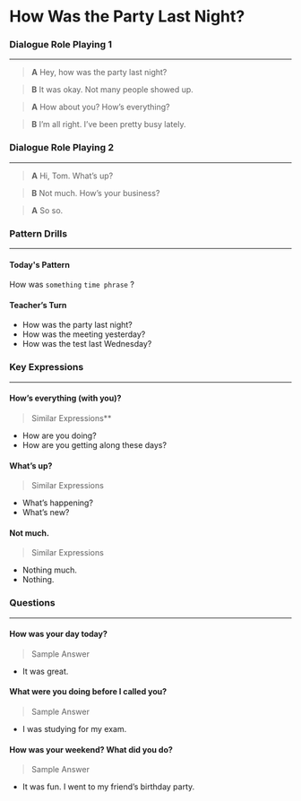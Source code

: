 # How Was the Party Last Night?

### Dialogue Role Playing 1
---
>**A** Hey, how was the party last night?

>**B** It was okay. Not many people showed up.

>**A** How about you? How’s everything?

>**B** I’m all right. I’ve been pretty busy lately.


### Dialogue Role Playing 2
---
>**A** Hi, Tom. What’s up?

>**B** Not much. How’s your business?

>**A** So so.



### Pattern Drills
---

#### Today's Pattern

How was `something` `time phrase` ?

#### Teacher’s Turn
* How was the party last night?
* How was the meeting yesterday?
* How was the test last Wednesday?


### Key Expressions
---

#### How’s everything (with you)?
> Similar Expressions**

* How are you doing?
* How are you getting along these days?

#### What’s up?
> Similar Expressions

* What’s happening?
* What’s new?

#### Not much.
> Similar Expressions

* Nothing much.
* Nothing.

### Questions
---
#### How was your day today?
> Sample Answer

* It was great.

#### What were you doing before I called you?
> Sample Answer

* I was studying for my exam.

#### How was your weekend? What did you do?
> Sample Answer

* It was fun. I went to my friend’s birthday party.